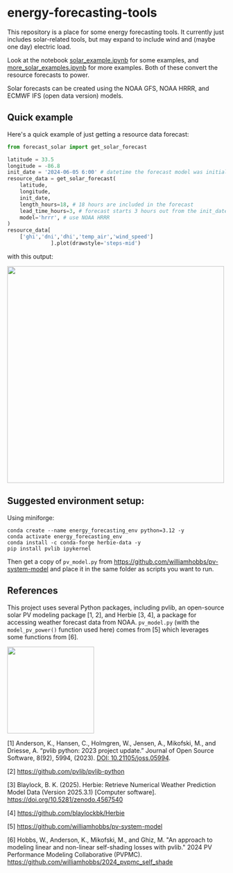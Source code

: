 # energy-forecasting-tools

This repository is a place for some energy forecasting tools. It currently just includes solar-related tools, but may expand to include wind and (maybe one day) electric load.

Look at the notebook [solar_example.ipynb](solar_example.ipynb) for some examples, and [more_solar_examples.ipynb](more_solar_examples.ipynb) for more examples. Both of these convert the resource forecasts to power.

Solar forecasts can be created using the NOAA GFS, NOAA HRRR, and ECMWF IFS (open data version) models. 

## Quick example

Here's a quick example of just getting a resource data forecast:

```python
from forecast_solar import get_solar_forecast

latitude = 33.5
longitude = -86.8
init_date = '2024-06-05 6:00' # datetime the forecast model was initialized
resource_data = get_solar_forecast(
    latitude,
    longitude,
    init_date,
    length_hours=18, # 18 hours are included in the forecast
    lead_time_hours=3, # forecast starts 3 hours out from the init_date
    model='hrrr', # use NOAA HRRR
)
resource_data[
    ['ghi','dni','dhi','temp_air','wind_speed']
              ].plot(drawstyle='steps-mid')
```

with this output:

<img src="images/output.png" width="500"/>

## Suggested environment setup:
Using miniforge:
```
conda create --name energy_forecasting_env python=3.12 -y
conda activate energy_forecasting_env
conda install -c conda-forge herbie-data -y
pip install pvlib ipykernel
```

Then get a copy of `pv_model.py` from https://github.com/williamhobbs/pv-system-model and place it in the same folder as scripts you want to run. 

## References
This project uses several Python packages, including pvlib, an open-source solar PV modeling package [1, 2], and Herbie [3, 4], a package for accessing weather forecast data from NOAA. `pv_model.py` (with the `model_pv_power()` function used here) comes from [5] which leverages some functions from [6].

<img src="images/pvlib_powered_logo_horiz.png" width="200"/>


[1] Anderson, K., Hansen, C., Holmgren, W., Jensen, A., Mikofski, M., and Driesse, A. “pvlib python: 2023 project update.” Journal of Open Source Software, 8(92), 5994, (2023). [DOI: 10.21105/joss.05994](http://dx.doi.org/10.21105/joss.05994).

[2] https://github.com/pvlib/pvlib-python

[3] Blaylock, B. K. (2025). Herbie: Retrieve Numerical Weather Prediction Model Data (Version 2025.3.1) [Computer software]. https://doi.org/10.5281/zenodo.4567540

[4] https://github.com/blaylockbk/Herbie

[5] https://github.com/williamhobbs/pv-system-model

[6] Hobbs, W., Anderson, K., Mikofski, M., and Ghiz, M. "An approach to modeling linear and non-linear self-shading losses with pvlib." 2024 PV Performance Modeling Collaborative (PVPMC). https://github.com/williamhobbs/2024_pvpmc_self_shade 